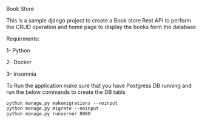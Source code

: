  Book Store 

This is a sample django project to create a Book store Rest API to perform the CRUD operation and home page to display the books form the database

Requirments:

1- Python

2- Docker

3- Insomnia


To Run the application make sure that you have Postgress DB running and run the below commands to create the DB tabls 

```
python manage.py makemigrations --noinput
python manage.py migrate --noinput
python manage.py runserver 8000
```
